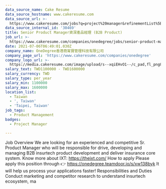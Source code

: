 ```yaml
---
data_source_name: Cake Resume
data_source_hostname: www.cakeresume.com
data_source_url: >-
  https://www.cakeresume.com/jobs?q=project%20manager&refinementList%5Blang_name%5D%5B0%5D=English&refinementList%5Bsalary_type%5D=per_year&range%5Bsalary_range%5D%5Bmin%5D=1000000&page=2
data_source_internal_id: '30469'
title: Senior Product Manager資深產品經理 (B2B Product)
job_url: >-
  https://www.cakeresume.com/companies/onedegree/jobs/senior-product-manager-b2b-product
date: 2021-07-06T06:49:01.030Z
company_name: OneDegree香港商甯寶管理科技有限公司
company_page_url: 'https://www.cakeresume.com/companies/onedegree'
company_logo_url: >-
  https://media.cakeresume.com/image/upload/s--xqiEHvO1--/c_pad,fl_png8,h_200,w_200/v1578296147/zhabcskfo2ifv72dmwtx.png
salary_text: TWD1100000 - TWD1600000
salary_currency: TWD
salary_type: per_year
salary_min: 1100000
salary_max: 1600000
location_list:
  - Taiwan
  - ', Taiwan'
  - 'Taipei, Taiwan'
job_tags:
  - Product Management
badges:
  - Project Manager

---
```


Job Overview We are looking for an experienced and competitive Sr. Product Manager who will be responsible for drive, developing and managing B2B insurtech product development and deliver insurance core system. Know more about IXT: https://theixt.com/ How to apply Please apply this position through 👉 https://onedegree.teamdoor.io/s/xw138byk It will help us process your applications faster! Responsibilities and Duties Conduct marketing and competitor research to understand insurtech ecosystem, ma